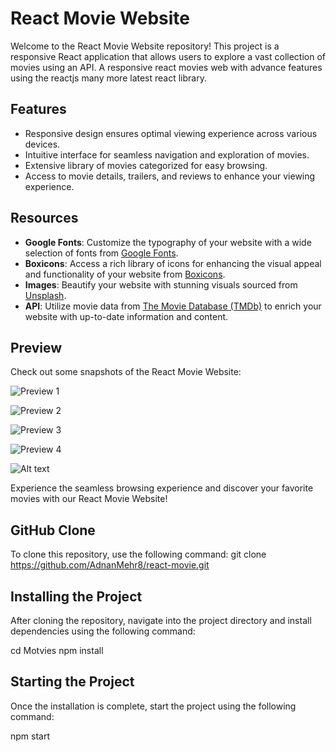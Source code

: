 # React Movie Website

Welcome to the React Movie Website repository! This project is a responsive React application that allows users to explore a vast collection of movies using an API.
A responsive react movies web with advance features using the reactjs many more latest react library.
## Features

- Responsive design ensures optimal viewing experience across various devices.
- Intuitive interface for seamless navigation and exploration of movies.
- Extensive library of movies categorized for easy browsing.
- Access to movie details, trailers, and reviews to enhance your viewing experience.


## Resources

- **Google Fonts**: Customize the typography of your website with a wide selection of fonts from [Google Fonts](https://fonts.google.com/).
- **Boxicons**: Access a rich library of icons for enhancing the visual appeal and functionality of your website from [Boxicons](https://boxicons.com/).
- **Images**: Beautify your website with stunning visuals sourced from [Unsplash](https://unsplash.com/).
- **API**: Utilize movie data from [The Movie Database (TMDb)](https://www.themoviedb.org/) to enrich your website with up-to-date information and content.

## Preview

Check out some snapshots of the React Movie Website:

![Preview 1](https://user-images.githubusercontent.com/67447840/136721197-be990f3a-cae2-4757-9eb7-c0796f4a3834.png "Responsive React Movies App With API")

![Preview 2](https://user-images.githubusercontent.com/67447840/136721135-f64988cf-af31-495f-988c-c24ab10cbade.png "Responsive React Movies App With API")

![Preview 3](https://user-images.githubusercontent.com/67447840/136721056-733be8a6-7af6-424b-a74e-eb65980a5464.png "Responsive React Movies App With API")

![Preview 4](https://user-images.githubusercontent.com/67447840/136721118-cf5c59d2-31ff-4b06-86cb-262dd1b655fc.png "Responsive React Movies App With API")

![Alt text](url_of_your_image)

Experience the seamless browsing experience and discover your favorite movies with our React Movie Website!

## GitHub Clone

To clone this repository, use the following command:
git clone https://github.com/AdnanMehr8/react-movie.git


## Installing the Project

After cloning the repository, navigate into the project directory and install dependencies using the following command:

cd Motvies
npm install


## Starting the Project

Once the installation is complete, start the project using the following command:

npm start
